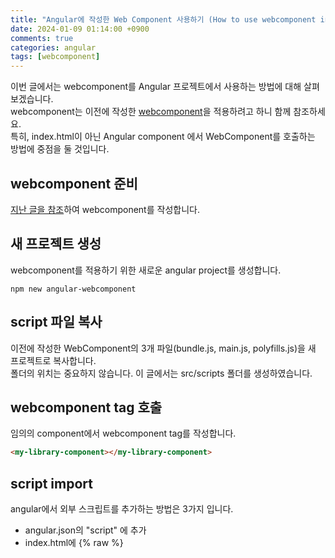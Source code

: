 ```yaml
---
title: "Angular에 작성한 Web Component 사용하기 (How to use webcomponent in Angular)"
date: 2024-01-09 01:14:00 +0900
comments: true
categories: angular
tags: [webcomponent]
---
```


이번 글에서는 webcomponent를 Angular 프로젝트에서 사용하는 방법에 대해 살펴보겠습니다.<br/>
webcomponent는 이전에 작성한 [webcomponent](https://ksrae.github.io/angular/webcomponent/)을 적용하려고 하니 함께 참조하세요. <br/>
특히, index.html이 아닌 Angular component 에서 WebComponent를 호출하는 방법에 중점을 둘 것입니다.

## webcomponent 준비
[지난 글을 참조](https://ksrae.github.io/angular/webcomponent/)하여 webcomponent를 작성합니다.

## 새 프로젝트 생성
webcomponent를 적용하기 위한 새로운 angular project를 생성합니다.

```
npm new angular-webcomponent
```


## script 파일 복사
이전에 작성한 WebComponent의 3개 파일(bundle.js, main.js, polyfills.js)을 새 프로젝트로 복사합니다. <br/>
폴더의 위치는 중요하지 않습니다. 이 글에서는 src/scripts 폴더를 생성하였습니다.


## webcomponent tag 호출
임의의 component에서 webcomponent tag를 작성합니다.

```html
<my-library-component></my-library-component>

```


## script import

angular에서 외부 스크립트를 추가하는 방법은 3가지 입니다.
- angular.json의 "script" 에 추가
- index.html에 {% raw %}<script>{% endraw %} 로 추가
- component의 import 에 추가


### angular.json에 추가 (실패)
script 파일은 다음과 같이 angular.json의 script에 추가할 수 있습니다.

```json
...
"scripts": [
  "./src/scripts/bundle.js"
]
```

이를 실행하면 다음의 경고가 나타나며 적용되지 않습니다.
```
Failed to resolve dependency: ./main.js, present in 'optimizeDeps.include'
Failed to resolve dependency: ./polyfills.js, present in 'optimizeDeps.include'
```

외부에서 접속 가능하도록 assets 폴더에 넣어도 마찬가지 현상이 발생하며, 
만일 main.js와 polyfills.js를 추가하면 중복된 함수 에러가 발생하므로 이 역시 불가능 합니다.


### index.html에 추가 (성공)
index.html에 {% raw %}<script>{% endraw %} 태그를 사용하여 스크립트 파일을 추가할 수 있습니다. <br/> 이 때 스크립트 경로는 일반적으로 assets 폴더 내에 위치하면 편리합니다.

```html
...
<script src="./assets/scripts/bundle.js"></script>
```

단, 이 방법은 script가 모든 페이지에 로드되므로 최적화에 좋지 않습니다. 작은 프로젝트나 자주 사용되는 경우에만 추천됩니다.


### component에 import 하기 (성공, 추천)
component에서 다음과 같이 js를 형태 그대로 import 할 수 있습니다.

```ts
import "./src/scripts/bundle.js";
```

이 방법은 필요한 컴포넌트에서만 스크립트를 로드하는 것이 최적화에 좋습니다. <br/>
특히 큰 프로젝트에서는 여러 컴포넌트에서 사용되는 경우에만 이 방법을 사용하세요.


## CUSTOM_ELEMENTS_SCHEMA 설정

위와 같이 정의한 뒤 프로젝트를 실행해도 webcomponent가 로드되지 않는데 이는 webcomponent는 angular 프로젝트 내에서 작성된 component가 아니기 때문입니다.<br/>
따라서 외부 component를 허용하도록 Schmema를 설정해주어야 합니다.<br/>
사용 가능한 schema는 두 가지가 있는데 사용자 지정 요소를 허용하는 ```CUSTOM_ELEMENMTS_SCHEMA``` 와 알 수 없는 요소나 속성을 사용할 때 관련 에러를 무시하도록 허용하는 ```NO_ERRORS_SCHEMA``` 가 있습니다.<br/>
상황에 따라 선택할 수 있으나 NO_ERROES_SCHMEA의 경우 관련 에러를 모두 무시하므로 필요한 에러 메시지를 받을 수 없는 상황이 있을 수 있어 사용 전에 잘 검토해야 합니다.


```ts
import { CUSTOM_ELEMENTS_SCHEMA, Component } from '@angular/core';

@Component({
  ...
  schema: [CUSTOM_ELEMENTS_SCHEMA]
})
...
```

이제 실행하면 원하는 결과대로 webcomponent를 성공적으로 호출하는 것을 확인할 수 있습니다.


component의 소스 코드는 다음과 같습니다.
```ts
import { CUSTOM_ELEMENTS_SCHEMA, Component } from '@angular/core';
import "../scripts/bundle.js";

@Component({
  selector: 'app-root',
  standalone: true,
  imports: [],
  template: `<my-library-component></my-library-component>`,
  styleUrl: './app.component.scss',
  schemas: [CUSTOM_ELEMENTS_SCHEMA]
})
export class AppComponent {
  title = 'webcomponent-angular';
}

```


## 참고 사이트
[Using Web Components in an Angular application: Joyful & Fun](https://developer.vonage.com/en/blog/using-web-components-in-an-angular-application-joyful-fun)